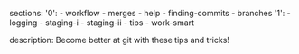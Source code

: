 sections:
  '0':
    - workflow
    - merges
    - help
    - finding-commits
    - branches
  '1':
    - logging
    - staging-i
    - staging-ii
    - tips
    - work-smart

description: Become better at git with these tips and tricks!
